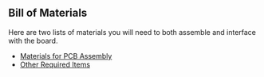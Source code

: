 ## Bill of Materials

Here are two lists of materials you will need to both assemble and interface with the board.

* [Materials for PCB Assembly](https://github.com/SDSURocketProject/far-mars-avionics-pcb/blob/master/assembly/BOM/Onboard-BOM.csv)
* [Other Required Items](https://github.com/SDSURocketProject/far-mars-avionics-pcb/blob/master/assembly/BOM/OffBoard-BOM.csv)